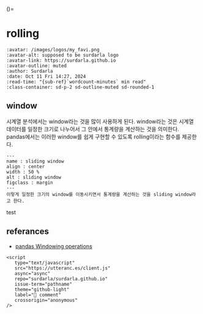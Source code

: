 ()=
# rolling

```{article-info}
:avatar: /images/logos/my_favi.png
:avatar-alt: supposed to be surdarla logo
:avatar-link: https://surdarla.github.io
:avatar-outline: muted
:author: Surdarla
:date: Oct 11 Fri 14:27, 2024
:read-time: "{sub-ref}`wordcount-minutes` min read"
:class-container: sd-p-2 sd-outline-muted sd-rounded-1
```

## window

시계열 분석에서는 window라는 것을 많이 사용하게 된다. window라는 것은 시계열 데이터를 일정한 크기로 나누어서 그 안에서 통계량을 계산하는 것을 의미한다. pandas에서는 이러한 window를 쉽게 구현할 수 있도록 rolling이라는 함수를 제공한다.

```{figure} https://miro.medium.com/v2/resize:fit:720/format:webp/0*QErT8iJARIUK48EY.png
---
name : sliding window
align : center
width : 50 %
alt : sliding window
figclass : margin
---
이렇게 일정한 크기의 window를 이동시키면서 통계량을 계산하는 것을 sliding window라고 한다.
```

test

## referances

- [pandas Windowing operations](https://pandas.pydata.org/docs/user_guide/window.html#window-generic)

```{raw} html
<script
   type="text/javascript"
   src="https://utteranc.es/client.js"
   async="async"
   repo="surdarla/surdarla.github.io"
   issue-term="pathname"
   theme="github-light"
   label="💬 comment"
   crossorigin="anonymous"
/>
```
